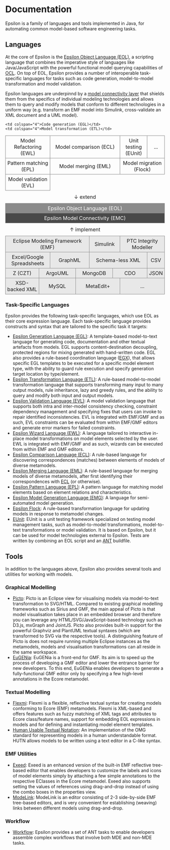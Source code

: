 # Documentation

Epsilon is a family of languages and tools implemented in Java, for automating common model-based software engineering tasks.

## Languages

At the core of Epsilon is the [Epsilon Object Language (EOL)](eol), a scripting language that combines the imperative style of languages like Java/JavaScript with the powerful functional model querying capabilities of [OCL](). On top of EOL, Epsilon provides a number of interoperable task-specific languages for tasks such as code generation, model-to-model transformation and model validation. 

Epsilon languages are underpinnd by a [model connectivity layer](emc) that shields them from the specifics of individual modeling technologies and allows them to query and modify models that conform to different technologies in a uniform way (e.g. transform an EMF model into Simulink, cross-validate an XML document and a UML model).

<style>
td {
	border : 1px solid #808080;
	text-align: center;
	padding:5px;
}
.separator {
	border : 0px;
	padding-top:10px;
	padding-bottom:10px;
}
.driver{
	background-color: #E8E8E8;
}
</style>
<table class="table" style="width:100%;table-layout:fixed;margin-top:10px;margin-bottom:10px">
<tr>
	<td colspan="4">Model Refactoring (EWL)</td>
	<td colspan="4">Model comparison (ECL)</td>
	<td colspan="3">Unit testing (EUnit)</td>
	<td colspan="1">...</td>
</tr>
<tr>
	<td colspan="4">Pattern matching (EPL)</td>
	<td colspan="4">Model merging (EML)</td>
	<td colspan="4">Model migration (Flock)</td>
</tr>
<tr>
	<td colspan="4">Model validation (EVL)</td>

	<td colspan="4">Code generation (EGL)</td>
	<td colspan="4">Model transformation (ETL)</td>
</tr>
<tr>
	<td colspan="12" class="separator"> &darr; extend </td>
</tr>
<tr>
	<td colspan="12" style="background-color:#8B8B8B;color:white;">Epsilon Object Language (EOL)</td>
</tr>
<tr>
	<td colspan="12" style="background-color:#494949;color:white">Epsilon Model Connectivity (EMC)</td>
</tr>
<tr>
	<td colspan="12" class="separator"> &uarr; implement </td>
</tr>
<tr>
	<td colspan="6" class="driver">Eclipse Modeling Framework (EMF)</td>
	<td colspan="2" class="driver">Simulink</td>
	<td colspan="4" class="driver">PTC Integrity Modeller</td>
</tr>
<tr>
	<td colspan="4" class="driver">Excel/Google Spreadsheets</td>
	<td colspan="2" class="driver">GraphML</td>
	<td colspan="4" class="driver">Schema-less XML</td>
	<td colspan="2" class="driver">CSV</td>
</tr>
<tr>
	<td colspan="2" class="driver">Z (CZT)</td>
	<td colspan="3" class="driver">ArgoUML</td>
	<td colspan="2" class="driver">MongoDB</td>
	<td colspan="3" class="driver">CDO</td>
	<td colspan="2" class="driver">JSON</td>
</tr>
<tr>
	<td colspan="3" class="driver">XSD-backed XML</td>
	<td colspan="2" class="driver">MySQL</td>
	<td colspan="3" class="driver">MetaEdit+</td>
	<td colspan="4" class="driver">...</td>
</tr>	
</table>

### Task-Specific Languages

Epsilon provides the following task-specific languages, which use EOL as their core expression language. Each task-specific language provides constructs and syntax that are tailored to the specific task it targets:

-   [Epsilon Generation Language (EGL)](egl): A template-based model-to-text language for generating code, documentation and other textual artefacts from models. EGL supports content-destination decoupling, protected regions for mixing generated with hand-written code. EGL also provides a rule-based coordination language ([EGX](egx)), that allows specific EGL templates to be executed for a specific model element type, with the ability to guard rule execution and specify generation target location by type/element.
-   [Epsilon Transformation Language (ETL)](etl): A rule-based model-to-model transformation language that supports transforming many input to many output models, rule inheritance, lazy and greedy rules, and the ability to query and modify both input and output models.
-   [Epsilon Validation Language (EVL)](evl): A model validation language that supports both intra and inter-model consistency checking, constraint dependency management and specifying fixes that users can invoke to repair identified inconsistencies. EVL is integrated with EMF/GMF and as such, EVL constraints can be evaluated from within EMF/GMF editors and generate error markers for failed constraints.
-   [Epsilon Wizard Language (EWL)](ewl): A language tailored to interactive in-place model transformations on model elements selected by the user. EWL is integrated with EMF/GMF and as such, wizards can be executed from within EMF and GMF editors.
-   [Epsilon Comparison Language (ECL)](ecl): A rule-based language for discovering correspondences (matches) between elements of models of diverse metamodels.
-   [Epsilon Merging Language (EML)](eml): A rule-based language for merging models of diverse metamodels, after first identifying their correspondences with [ECL](ecl) (or otherwise).
-   [Epsilon Pattern Language (EPL)](epl): A pattern language for matching model elements based on element relations and characteristics.
-   [Epsilon Model Generation Language (EMG)](emg): A language for semi-automated model generation.
-   [Epsilon Flock](flock): A rule-based transformation language for updating models in response to metamodel changes.
-   [EUnit](eunit): EUnit is a unit testing framework specialized on testing model management tasks, such as model-to-model transformations, model-to-text transformations or model validation. It is based on Epsilon, but it can be used for model technologies external to Epsilon. Tests are written by combining an EOL script and an [ANT](workflow) buildfile.

## Tools

In addition to the languages above, Epsilon also provides several tools
and utilities for working with models.

### Graphical Modelling

- [Picto](picto): Picto is an Eclipse view for visualising models via model-to-text transformation to SVG/HTML. Compared to existing graphical modelling frameworks such as Sirius and GMF, the main appeal of Picto is that model visualisation takes place in an embedded browser and therefore you can leverage any HTML/SVG/JavaScript-based technology such as D3.js, mxGraph and JointJS. Picto also provides built-in support for the powerful Graphviz and PlantUML textual syntaxes (which are transformed to SVG via the respective tools). A distinguishing feature of Picto is does not require running multiple Eclipse instances as the metamodels, models and visualisation transformations can all reside in the same workspace. 
- [EuGENia](eugenia): EuGENia is a front-end for GMF. Its aim is to speed up the process of developing a GMF editor and lower the entrance barrier for new developers. To this end, EuGENia enables developers to generate a fully-functional GMF editor only by specifying a few high-level annotations in the Ecore metamodel.

### Textual Modelling

- [Flexmi](flexmi): Flexmi is a flexible, reflective textual syntax for creating models conforming to Ecore (EMF) metamodels. Flexmi is XML-based and offers features such as fuzzy matching of XML tags and attributes to Ecore class/feature names, support for embedding EOL expressions in models and for defining and instantiating model element templates.
- [Human Usable Textual Notation](hutn): An implementation of the OMG standard for representing models in a human understandable format. HUTN allows models to be written using a text editor in a C-like syntax.

### EMF Utilities

- [Exeed](exeed): Exeed is an enhanced version of the built-in EMF reflective tree-based editor that enables developers to customize the labels and icons of model elements simply by attaching a few simple annotations to the respective EClasses in the Ecore metamodel. Exeed also supports setting the values of references using drag-and-drop instead of using the combo boxes in the properties view.
- [ModeLink](modelink): ModeLink is an editor consisting of 2-3 side-by-side EMF tree-based editors, and is very convenient for establishing (weaving) links between different models using drag-and-drop.

### Workflow

- [Workflow](workflow): Epsilon provides a set of ANT tasks to enable developers assemble complex workflows that involve both MDE and non-MDE tasks.


